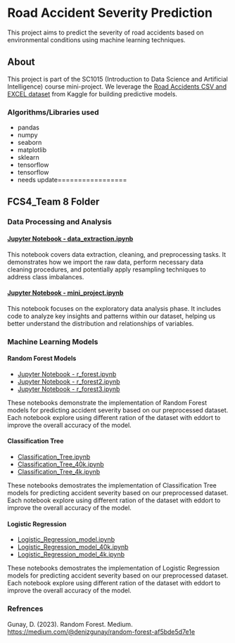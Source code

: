 # Road Accident Severity Prediction

This project aims to predict the severity of road accidents based on environmental conditions using machine learning techniques.


## About

This project is part of the SC1015 (Introduction to Data Science and Artificial Intelligence) course mini-project. We leverage the [Road Accidents CSV and EXCEL dataset](https://www.kaggle.com/datasets/abdulmannann/road-accidents-csv) from Kaggle for building predictive models.

### Algorithms/Libraries used
- pandas
- numpy
- seaborn
- matplotlib
- sklearn
- tensorflow
- tensorflow
- needs update=================

## FCS4_Team 8 Folder
### Data Processing and Analysis

#### [Jupyter Notebook - data_extraction.ipynb](https://github.com/Caven-Chew/SC1015-MINI_PROJECT/blob/main/data_extraction.ipynb)
This notebook covers data extraction, cleaning, and preprocessing tasks. It demonstrates how we import the raw data, perform necessary data cleaning procedures, and potentially apply resampling techniques to address class imbalances.

#### [Jupyter Notebook - mini_project.ipynb](https://github.com/Caven-Chew/SC1015-MINI_PROJECT/blob/main/mini%20project.ipynb)
This notebook focuses on the exploratory data analysis phase. It includes code to analyze key insights and patterns within our dataset, helping us better understand the distribution and relationships of variables.

### Machine Learning Models

#### Random Forest Models
- [Jupyter Notebook - r_forest.ipynb](https://github.com/Caven-Chew/SC1015-MINI_PROJECT/blob/main/r_forest.ipynb)
- [Jupyter Notebook - r_forest2.ipynb](https://github.com/Caven-Chew/SC1015-MINI_PROJECT/blob/main/r_forest2.ipynb)
- [Jupyter Notebook - r_forest3.ipynb](https://github.com/Caven-Chew/SC1015-MINI_PROJECT/blob/main/r_forest3.ipynb)

These notebooks demonstrate the implementation of Random Forest models for predicting accident severity based on our preprocessed dataset. Each notebook explore using different ration of the dataset with eddort to improve the overall accuracy of the model.

#### Classification Tree
- [Classification_Tree.ipynb](https://github.com/Caven-Chew/SC1015-MINI_PROJECT/blob/main/Classification_Tree.ipynb)
- [Classification_Tree_40k.ipynb](https://github.com/Caven-Chew/SC1015-MINI_PROJECT/blob/main/Classification_Tree_40k.ipynb)
- [Classification_Tree_4k.ipynb](https://github.com/Caven-Chew/SC1015-MINI_PROJECT/blob/main/Classification_Tree_4k.ipynb)

These notebooks demostrates the implementation of Classification Tree models for predicting accident severity based on our preprocessed dataset. Each notebook explore using different ration of the dataset with eddort to improve the overall accuracy of the model.

#### Logistic Regression
- [Logistic_Regression_model.ipynb](https://github.com/Caven-Chew/SC1015-MINI_PROJECT/blob/main/Logistic_Regression_model.ipynb)
- [Logistic_Regression_model_40k.ipynb](https://github.com/Caven-Chew/SC1015-MINI_PROJECT/blob/main/Logistic_Regression_model_40k.ipynb)
- [Logistic_Regression_model_4k.ipynb](https://github.com/Caven-Chew/SC1015-MINI_PROJECT/blob/main/Logistic_Regression_model_4k.ipynb)

These notebooks demostrates the implementation of Logistic Regression models for predicting accident severity based on our preprocessed dataset. Each notebook explore using different ration of the dataset with eddort to improve the overall accuracy of the model.

### Refrences
Gunay, D. (2023). Random Forest. Medium. https://medium.com/@denizgunay/random-forest-af5bde5d7e1e